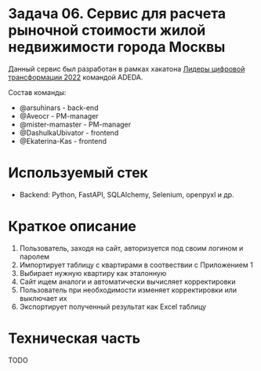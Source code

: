 # Задача 06. Сервис для расчета рыночной стоимости жилой недвижимости города Москвы
Данный сервис был разработан в рамках хакатона
[Лидеры цифровой трансформации 2022](https://leaders2022.innoagency.ru/) командой
ADEDA.

Состав команды:
- @arsuhinars - back-end
- @Aveocr - PM-manager
- @mister-mamaster - PM-manager
- @DashulkaUbivator - frontend
- @Ekaterina-Kas - frontend

# Используемый стек
* Backend:
Python, FastAPI, SQLAlchemy, Selenium, openpyxl и др.

# Краткое описание
1. Пользователь, заходя на сайт, авторизуется под своим логином и паролем
2. Импортирует таблицу с квартирами в соотвествии с Приложением 1
3. Выбирает нужную квартиру как эталонную
4. Сайт ищем аналоги и автоматически вычисляет корректировки
5. Пользователь при необходимости изменяет корректировки или выключает их
6. Экспортирует полученный результат как Excel таблицу


# Техническая часть
TODO
